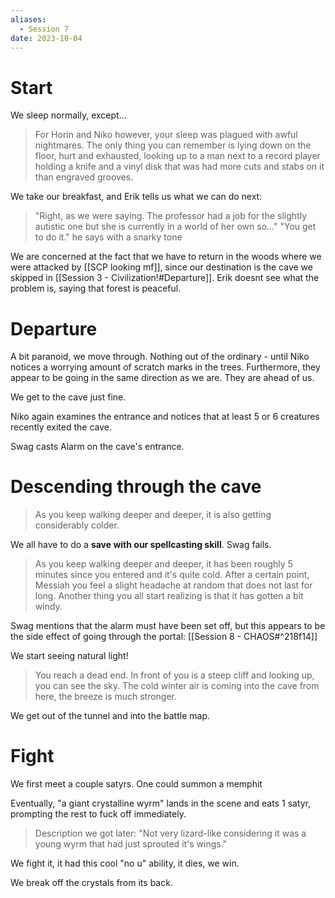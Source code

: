```yaml
---
aliases:
  - Session 7
date: 2023-10-04
---
```

# Start

We sleep normally, except...

> For Horin and Niko however, your sleep was plagued with awful nightmares.
> The only thing you can remember is lying down on the floor, hurt and exhausted, looking up to a man next to a record player holding a knife and a vinyl disk that was had more cuts and stabs on it than engraved grooves.

We take our breakfast, and Erik tells us what we can do next:

>  "Right, as we were saying. The professor had a job for the slightly autistic one but she is currently in a world of her own so..."
>  "You get to do it." he says with a snarky tone

We are concerned at the fact that we have to return in the woods where we were attacked by [[SCP looking mf]], since our destination is the cave we skipped in [[Session 3 - Civilization!#Departure]].
Erik doesnt see what the problem is, saying that forest is peaceful.

# Departure

A bit paranoid, we move through. Nothing out of the ordinary - until Niko notices a worrying amount of scratch marks in the trees.
Furthermore, they appear to be going in the same direction as we are. They are ahead of us.

We get to the cave just fine.

Niko again examines the entrance and notices that at least 5 or 6 creatures recently exited the cave.

Swag casts Alarm on the cave's entrance.

# Descending through the cave

> As you keep walking deeper and deeper, it is also getting considerably colder.

We all have to do a **save with our spellcasting skill**.
Swag fails.

> As you keep walking deeper and deeper, it has been roughly 5 minutes since you entered and it's quite cold.
> After a certain point, Messiah you feel a slight headache at random that does not last for long.
> Another thing you all start realizing is that it has gotten a bit windy.

Swag mentions that the alarm must have been set off, but this appears to be the side effect of going through the portal: [[Session 8 - CHAOS#^218f14]]

We start seeing natural light!

> You reach a dead end. In front of you is a steep cliff and looking up, you can see the sky.
> The cold winter air is coming into the cave from here, the breeze is much stronger.

We get out of the tunnel and into the battle map.

# Fight

We first meet a couple satyrs.
One could summon a memphit

Eventually, "a giant crystalline wyrm" lands in the scene and eats 1 satyr, prompting the rest to fuck off immediately.

> Description we got later:
> "Not very lizard-like considering it was a young wyrm that had just sprouted it's wings."

We fight it, it had this cool "no u" ability, it dies, we win.

We break off the crystals from its back.